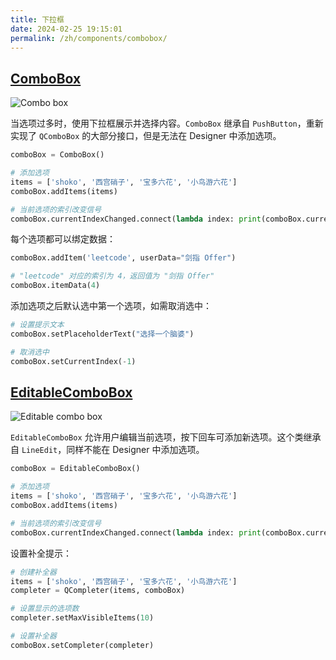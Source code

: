 ```yaml
---
title: 下拉框
date: 2024-02-25 19:15:01
permalink: /zh/components/combobox/
---
```


## [ComboBox](https://pyqt-fluent-widgets.readthedocs.io/en/latest/autoapi/qfluentwidgets/components/widgets/combo_box/index.html#qfluentwidgets.components.widgets.combo_box.ComboBox)

![Combo box](/img/components/combobox/ComboBox.png)

当选项过多时，使用下拉框展示并选择内容。`ComboBox` 继承自 `PushButton`，重新实现了 `QComboBox` 的大部分接口，但是无法在 Designer 中添加选项。

```python
comboBox = ComboBox()

# 添加选项
items = ['shoko', '西宫硝子', '宝多六花', '小鸟游六花']
comboBox.addItems(items)

# 当前选项的索引改变信号
comboBox.currentIndexChanged.connect(lambda index: print(comboBox.currentText()))
```

每个选项都可以绑定数据：
```python
comboBox.addItem('leetcode', userData="剑指 Offer")

# "leetcode" 对应的索引为 4，返回值为 "剑指 Offer"
comboBox.itemData(4)
```

添加选项之后默认选中第一个选项，如需取消选中：
```python
# 设置提示文本
comboBox.setPlaceholderText("选择一个脑婆")

# 取消选中
comboBox.setCurrentIndex(-1)
```

## [EditableComboBox](https://pyqt-fluent-widgets.readthedocs.io/en/latest/autoapi/qfluentwidgets/components/widgets/combo_box/index.html#qfluentwidgets.components.widgets.combo_box.EditableComboBox)

![Editable combo box](/img/components/combobox/EditableComboBox.png)

`EditableComboBox` 允许用户编辑当前选项，按下回车可添加新选项。这个类继承自 `LineEdit`，同样不能在 Designer 中添加选项。

```python
comboBox = EditableComboBox()

# 添加选项
items = ['shoko', '西宫硝子', '宝多六花', '小鸟游六花']
comboBox.addItems(items)

# 当前选项的索引改变信号
comboBox.currentIndexChanged.connect(lambda index: print(comboBox.currentText()))
```

设置补全提示：
```python
# 创建补全器
items = ['shoko', '西宫硝子', '宝多六花', '小鸟游六花']
completer = QCompleter(items, comboBox)

# 设置显示的选项数
completer.setMaxVisibleItems(10)

# 设置补全器
comboBox.setCompleter(completer)
```